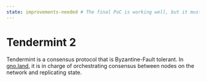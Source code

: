 ```yaml
---
state: improvements-needed # The final PoC is working well, but it must evolve performance-wise.
---
```


# Tendermint 2

Tendermint is a consensus protocol that is Byzantine-Fault tolerant. 
In [gno.land](./gno.land.md), it is in charge of orchestrating consensus between nodes on the network and replicating state.